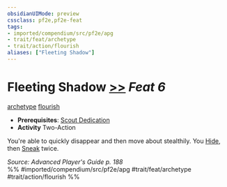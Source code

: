 ```yaml
---
obsidianUIMode: preview
cssclass: pf2e,pf2e-feat
tags:
- imported/compendium/src/pf2e/apg
- trait/feat/archetype
- trait/action/flourish
aliases: ["Fleeting Shadow"]
---
```

# Fleeting Shadow  [>>](chapter-9-playing-the-game.md#Actions "Two-Action") *Feat 6*  
[archetype](archetype.md)  [flourish](flourish.md)  

- **Prerequisites**: [Scout Dedication](scout-dedication-apg.md)
- **Activity** Two-Action

You're able to quickly disappear and then move about stealthily. You [Hide](rules/actions/hide.md), then [Sneak](sneak.md) twice.

*Source: Advanced Player's Guide p. 188*  
%% #imported/compendium/src/pf2e/apg #trait/feat/archetype #trait/action/flourish %%
